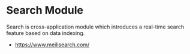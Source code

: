 # Search Module

Search is cross-application module which introduces a real-time search feature based on data indexing.

- https://www.meilisearch.com/